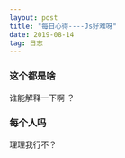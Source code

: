 ```yaml
---
layout: post
title: "每日心得----Js好难呀"
date: 2019-08-14
tag: 日志
---
```




### 这个都是啥

谁能解释一下啊 ？



### 每个人吗

理理我行不？

